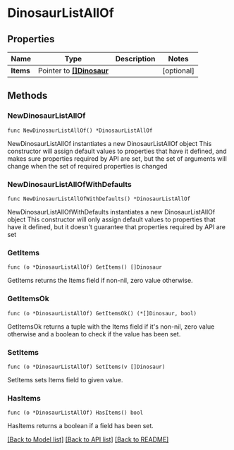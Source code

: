 # DinosaurListAllOf

## Properties

Name | Type | Description | Notes
------------ | ------------- | ------------- | -------------
**Items** | Pointer to [**[]Dinosaur**](Dinosaur.md) |  | [optional] 

## Methods

### NewDinosaurListAllOf

`func NewDinosaurListAllOf() *DinosaurListAllOf`

NewDinosaurListAllOf instantiates a new DinosaurListAllOf object
This constructor will assign default values to properties that have it defined,
and makes sure properties required by API are set, but the set of arguments
will change when the set of required properties is changed

### NewDinosaurListAllOfWithDefaults

`func NewDinosaurListAllOfWithDefaults() *DinosaurListAllOf`

NewDinosaurListAllOfWithDefaults instantiates a new DinosaurListAllOf object
This constructor will only assign default values to properties that have it defined,
but it doesn't guarantee that properties required by API are set

### GetItems

`func (o *DinosaurListAllOf) GetItems() []Dinosaur`

GetItems returns the Items field if non-nil, zero value otherwise.

### GetItemsOk

`func (o *DinosaurListAllOf) GetItemsOk() (*[]Dinosaur, bool)`

GetItemsOk returns a tuple with the Items field if it's non-nil, zero value otherwise
and a boolean to check if the value has been set.

### SetItems

`func (o *DinosaurListAllOf) SetItems(v []Dinosaur)`

SetItems sets Items field to given value.

### HasItems

`func (o *DinosaurListAllOf) HasItems() bool`

HasItems returns a boolean if a field has been set.


[[Back to Model list]](../README.md#documentation-for-models) [[Back to API list]](../README.md#documentation-for-api-endpoints) [[Back to README]](../README.md)


